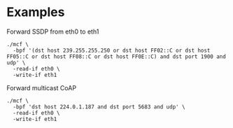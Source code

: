 # Examples

Forward SSDP from eth0 to eth1
```
./mcf \
  -bpf '(dst host 239.255.255.250 or dst host FF02::C or dst host FF05::C or dst host FF08::C or dst host FF0E::C) and dst port 1900 and udp' \
  -read-if eth0 \
  -write-if eth1
```

Forward multicast CoAP
```
./mcf \
  -bpf 'dst host 224.0.1.187 and dst port 5683 and udp' \
  -read-if eth0 \
  -write-if eth1
```
